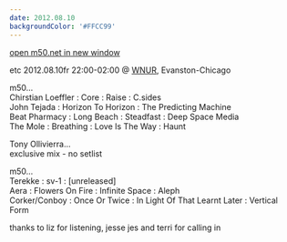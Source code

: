 ```yaml
---
date: 2012.08.10
backgroundColor: '#FFCC99'
---
```


[open m50.net in new window  
](http://m50.net/)  

etc 2012.08.10fr 22:00-02:00 @ [WNUR](http://www.wnur.org/), Evanston-Chicago  

m50...  
Chirstian Loeffler : Core : Raise : C.sides  
John Tejada : Horizon To Horizon : The Predicting Machine  
Beat Pharmacy : Long Beach : Steadfast : Deep Space Media  
The Mole : Breathing : Love Is The Way : Haunt  

Tony Ollivierra...  
exclusive mix - no setlist  

m50...  
Terekke : sv-1 : \[unreleased\]  
Aera : Flowers On Fire : Infinite Space : Aleph  
Corker/Conboy : Once Or Twice : In Light Of That Learnt Later : Vertical Form  


thanks to liz for listening, jesse jes and terri for calling in